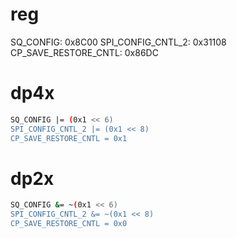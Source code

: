 # reg
SQ_CONFIG: 0x8C00
SPI_CONFIG_CNTL_2: 0x31108
CP_SAVE_RESTORE_CNTL: 0x86DC

# dp4x

```bash
SQ_CONFIG |= (0x1 << 6)
SPI_CONFIG_CNTL_2 |= (0x1 << 8)
CP_SAVE_RESTORE_CNTL = 0x1
```

# dp2x

```bash
SQ_CONFIG &= ~(0x1 << 6)
SPI_CONFIG_CNTL_2 &= ~(0x1 << 8)
CP_SAVE_RESTORE_CNTL = 0x0
```
